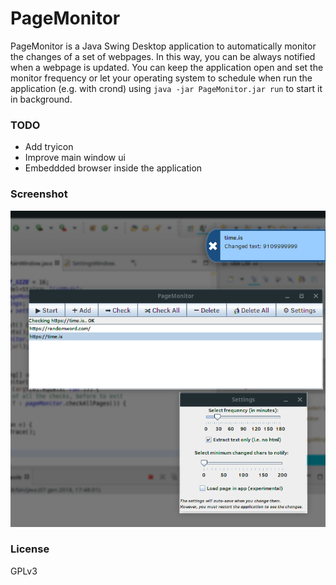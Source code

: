 # PageMonitor

PageMonitor is a Java Swing Desktop application to automatically monitor the changes of a set of webpages.
In this way, you can be always notified when a webpage is updated. You can keep the application open and set the monitor frequency or let your operating system to schedule when run
the application (e.g. with crond) using `java -jar PageMonitor.jar run` to start it in background.

### TODO
* Add tryicon
* Improve main window ui
* Embeddded browser inside the application

### Screenshot
![Screenshot](https://raw.githubusercontent.com/echo-devim/pagemonitor/master/screenshot.png)

### License
GPLv3